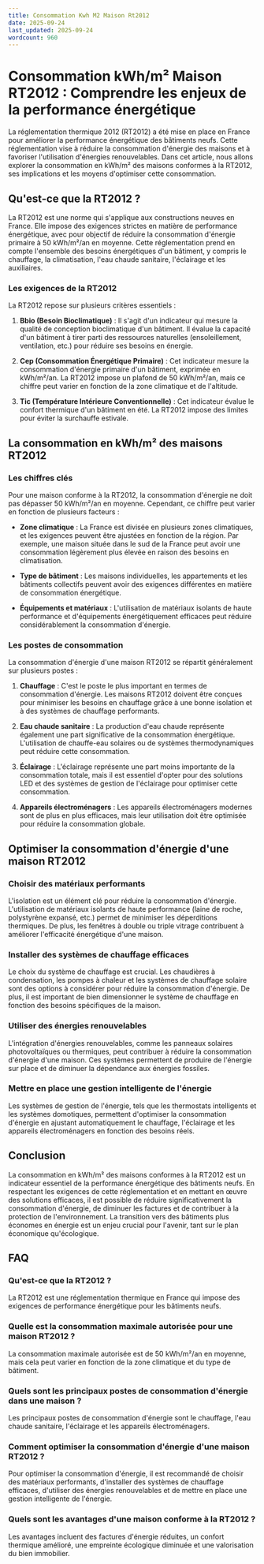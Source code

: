 ```yaml
---
title: Consommation Kwh M2 Maison Rt2012
date: 2025-09-24
last_updated: 2025-09-24
wordcount: 960
---
```


# Consommation kWh/m² Maison RT2012 : Comprendre les enjeux de la performance énergétique

La réglementation thermique 2012 (RT2012) a été mise en place en France pour améliorer la performance énergétique des bâtiments neufs. Cette réglementation vise à réduire la consommation d'énergie des maisons et à favoriser l'utilisation d'énergies renouvelables. Dans cet article, nous allons explorer la consommation en kWh/m² des maisons conformes à la RT2012, ses implications et les moyens d'optimiser cette consommation.

## Qu'est-ce que la RT2012 ?

La RT2012 est une norme qui s'applique aux constructions neuves en France. Elle impose des exigences strictes en matière de performance énergétique, avec pour objectif de réduire la consommation d'énergie primaire à 50 kWh/m²/an en moyenne. Cette réglementation prend en compte l'ensemble des besoins énergétiques d'un bâtiment, y compris le chauffage, la climatisation, l'eau chaude sanitaire, l'éclairage et les auxiliaires.

### Les exigences de la RT2012

La RT2012 repose sur plusieurs critères essentiels :

1. **Bbio (Besoin Bioclimatique)** : Il s'agit d'un indicateur qui mesure la qualité de conception bioclimatique d'un bâtiment. Il évalue la capacité d'un bâtiment à tirer parti des ressources naturelles (ensoleillement, ventilation, etc.) pour réduire ses besoins en énergie.

2. **Cep (Consommation Énergétique Primaire)** : Cet indicateur mesure la consommation d'énergie primaire d'un bâtiment, exprimée en kWh/m²/an. La RT2012 impose un plafond de 50 kWh/m²/an, mais ce chiffre peut varier en fonction de la zone climatique et de l'altitude.

3. **Tic (Température Intérieure Conventionnelle)** : Cet indicateur évalue le confort thermique d'un bâtiment en été. La RT2012 impose des limites pour éviter la surchauffe estivale.

## La consommation en kWh/m² des maisons RT2012

### Les chiffres clés

Pour une maison conforme à la RT2012, la consommation d'énergie ne doit pas dépasser 50 kWh/m²/an en moyenne. Cependant, ce chiffre peut varier en fonction de plusieurs facteurs :

- **Zone climatique** : La France est divisée en plusieurs zones climatiques, et les exigences peuvent être ajustées en fonction de la région. Par exemple, une maison située dans le sud de la France peut avoir une consommation légèrement plus élevée en raison des besoins en climatisation.

- **Type de bâtiment** : Les maisons individuelles, les appartements et les bâtiments collectifs peuvent avoir des exigences différentes en matière de consommation énergétique.

- **Équipements et matériaux** : L'utilisation de matériaux isolants de haute performance et d'équipements énergétiquement efficaces peut réduire considérablement la consommation d'énergie.

### Les postes de consommation

La consommation d'énergie d'une maison RT2012 se répartit généralement sur plusieurs postes :

1. **Chauffage** : C'est le poste le plus important en termes de consommation d'énergie. Les maisons RT2012 doivent être conçues pour minimiser les besoins en chauffage grâce à une bonne isolation et à des systèmes de chauffage performants.

2. **Eau chaude sanitaire** : La production d'eau chaude représente également une part significative de la consommation énergétique. L'utilisation de chauffe-eau solaires ou de systèmes thermodynamiques peut réduire cette consommation.

3. **Éclairage** : L'éclairage représente une part moins importante de la consommation totale, mais il est essentiel d'opter pour des solutions LED et des systèmes de gestion de l'éclairage pour optimiser cette consommation.

4. **Appareils électroménagers** : Les appareils électroménagers modernes sont de plus en plus efficaces, mais leur utilisation doit être optimisée pour réduire la consommation globale.

## Optimiser la consommation d'énergie d'une maison RT2012

### Choisir des matériaux performants

L'isolation est un élément clé pour réduire la consommation d'énergie. L'utilisation de matériaux isolants de haute performance (laine de roche, polystyrène expansé, etc.) permet de minimiser les déperditions thermiques. De plus, les fenêtres à double ou triple vitrage contribuent à améliorer l'efficacité énergétique d'une maison.

### Installer des systèmes de chauffage efficaces

Le choix du système de chauffage est crucial. Les chaudières à condensation, les pompes à chaleur et les systèmes de chauffage solaire sont des options à considérer pour réduire la consommation d'énergie. De plus, il est important de bien dimensionner le système de chauffage en fonction des besoins spécifiques de la maison.

### Utiliser des énergies renouvelables

L'intégration d'énergies renouvelables, comme les panneaux solaires photovoltaïques ou thermiques, peut contribuer à réduire la consommation d'énergie d'une maison. Ces systèmes permettent de produire de l'énergie sur place et de diminuer la dépendance aux énergies fossiles.

### Mettre en place une gestion intelligente de l'énergie

Les systèmes de gestion de l'énergie, tels que les thermostats intelligents et les systèmes domotiques, permettent d'optimiser la consommation d'énergie en ajustant automatiquement le chauffage, l'éclairage et les appareils électroménagers en fonction des besoins réels.

## Conclusion

La consommation en kWh/m² des maisons conformes à la RT2012 est un indicateur essentiel de la performance énergétique des bâtiments neufs. En respectant les exigences de cette réglementation et en mettant en œuvre des solutions efficaces, il est possible de réduire significativement la consommation d'énergie, de diminuer les factures et de contribuer à la protection de l'environnement. La transition vers des bâtiments plus économes en énergie est un enjeu crucial pour l'avenir, tant sur le plan économique qu'écologique.

## FAQ

### Qu'est-ce que la RT2012 ?

La RT2012 est une réglementation thermique en France qui impose des exigences de performance énergétique pour les bâtiments neufs.

### Quelle est la consommation maximale autorisée pour une maison RT2012 ?

La consommation maximale autorisée est de 50 kWh/m²/an en moyenne, mais cela peut varier en fonction de la zone climatique et du type de bâtiment.

### Quels sont les principaux postes de consommation d'énergie dans une maison ?

Les principaux postes de consommation d'énergie sont le chauffage, l'eau chaude sanitaire, l'éclairage et les appareils électroménagers.

### Comment optimiser la consommation d'énergie d'une maison RT2012 ?

Pour optimiser la consommation d'énergie, il est recommandé de choisir des matériaux performants, d'installer des systèmes de chauffage efficaces, d'utiliser des énergies renouvelables et de mettre en place une gestion intelligente de l'énergie.

### Quels sont les avantages d'une maison conforme à la RT2012 ?

Les avantages incluent des factures d'énergie réduites, un confort thermique amélioré, une empreinte écologique diminuée et une valorisation du bien immobilier.